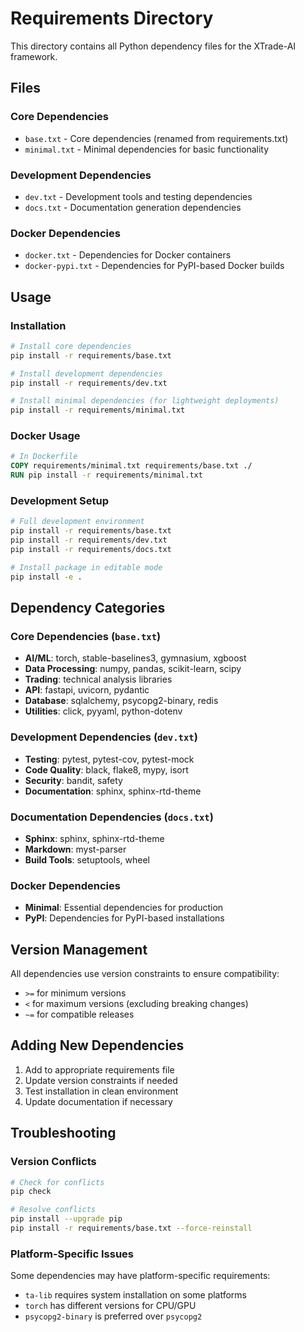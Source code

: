 # Requirements Directory

This directory contains all Python dependency files for the XTrade-AI framework.

## Files

### Core Dependencies
- `base.txt` - Core dependencies (renamed from requirements.txt)
- `minimal.txt` - Minimal dependencies for basic functionality

### Development Dependencies
- `dev.txt` - Development tools and testing dependencies
- `docs.txt` - Documentation generation dependencies

### Docker Dependencies
- `docker.txt` - Dependencies for Docker containers
- `docker-pypi.txt` - Dependencies for PyPI-based Docker builds

## Usage

### Installation

```bash
# Install core dependencies
pip install -r requirements/base.txt

# Install development dependencies
pip install -r requirements/dev.txt

# Install minimal dependencies (for lightweight deployments)
pip install -r requirements/minimal.txt
```

### Docker Usage

```dockerfile
# In Dockerfile
COPY requirements/minimal.txt requirements/base.txt ./
RUN pip install -r requirements/minimal.txt
```

### Development Setup

```bash
# Full development environment
pip install -r requirements/base.txt
pip install -r requirements/dev.txt
pip install -r requirements/docs.txt

# Install package in editable mode
pip install -e .
```

## Dependency Categories

### Core Dependencies (`base.txt`)
- **AI/ML**: torch, stable-baselines3, gymnasium, xgboost
- **Data Processing**: numpy, pandas, scikit-learn, scipy
- **Trading**: technical analysis libraries
- **API**: fastapi, uvicorn, pydantic
- **Database**: sqlalchemy, psycopg2-binary, redis
- **Utilities**: click, pyyaml, python-dotenv

### Development Dependencies (`dev.txt`)
- **Testing**: pytest, pytest-cov, pytest-mock
- **Code Quality**: black, flake8, mypy, isort
- **Security**: bandit, safety
- **Documentation**: sphinx, sphinx-rtd-theme

### Documentation Dependencies (`docs.txt`)
- **Sphinx**: sphinx, sphinx-rtd-theme
- **Markdown**: myst-parser
- **Build Tools**: setuptools, wheel

### Docker Dependencies
- **Minimal**: Essential dependencies for production
- **PyPI**: Dependencies for PyPI-based installations

## Version Management

All dependencies use version constraints to ensure compatibility:
- `>=` for minimum versions
- `<` for maximum versions (excluding breaking changes)
- `~=` for compatible releases

## Adding New Dependencies

1. Add to appropriate requirements file
2. Update version constraints if needed
3. Test installation in clean environment
4. Update documentation if necessary

## Troubleshooting

### Version Conflicts
```bash
# Check for conflicts
pip check

# Resolve conflicts
pip install --upgrade pip
pip install -r requirements/base.txt --force-reinstall
```

### Platform-Specific Issues
Some dependencies may have platform-specific requirements:
- `ta-lib` requires system installation on some platforms
- `torch` has different versions for CPU/GPU
- `psycopg2-binary` is preferred over `psycopg2`
